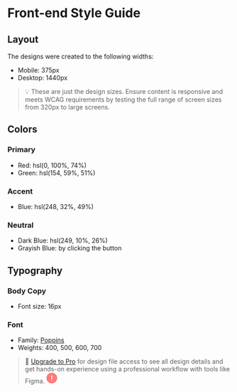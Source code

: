 
  <style>
    .attribution { font-size: 11px; text-align: center; }
    .attribution a { color: hsl(228, 45%, 44%); }blue
  </style>
# Front-end Style Guide

## Layout

The designs were created to the following widths:

- Mobile: 375px
- Desktop: 1440px

> 💡 These are just the design sizes. Ensure content is responsive and meets WCAG requirements by testing the full range of screen sizes from 320px to large screens.

## Colors

### Primary

- Red: hsl(0, 100%, 74%) 
- Green: hsl(154, 59%, 51%)

### Accent

- Blue: hsl(248, 32%, 49%)

### Neutral

- Dark Blue: hsl(249, 10%, 26%) 
- Grayish Blue:     by clicking the button

## Typography

### Body Copy

- Font size: 16px

### Font

- Family: [Poppins](https://fonts.google.com/specimen/Poppins)
- Weights: 400, 500, 600, 700

> 💎 [Upgrade to Pro](https://www.frontendmentor.io/pro?ref=style-guide) for design file access to see all design details and get hands-on experience using a professional workflow with tools like Figma.
<svg width="24" height="24" xmlns="http://www.w3.org/2000/svg"><g fill="none" fill-rule="evenodd"><circle fill="#FF7979" cx="12" cy="12" r="12"/><rect fill="#FFF" x="11" y="6" width="2" height="9" rx="1"/><rect fill="#FFF" x="11" y="17" width="2" height="2" rx="1"/></g></svg>
  
 